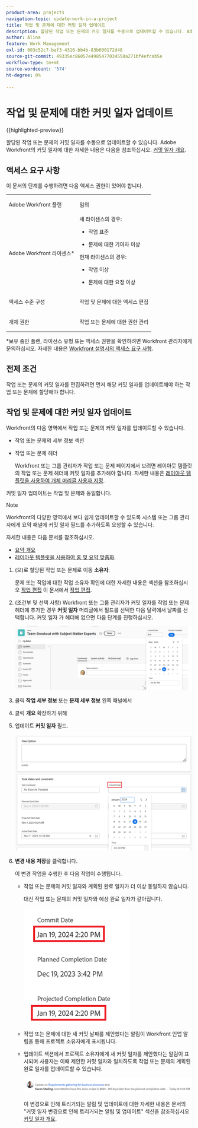 ```yaml
---
product-area: projects
navigation-topic: update-work-in-a-project
title: 작업 및 문제에 대한 커밋 일자 업데이트
description: 할당된 작업 또는 문제의 커밋 일자를 수동으로 업데이트할 수 있습니다. Adobe Workfront의 커밋 일자에 대한 자세한 내용은 커밋 일자 개요 를 참조하십시오.
author: Alina
feature: Work Management
exl-id: 003c52c7-baf3-4316-bb4b-83b600172d48
source-git-commit: 49335ec86057e4985477034558a271bf4efcab5e
workflow-type: tm+mt
source-wordcount: '574'
ht-degree: 0%

---
```



# 작업 및 문제에 대한 커밋 일자 업데이트

{{highlighted-preview}}

할당된 작업 또는 문제의 커밋 일자를 수동으로 업데이트할 수 있습니다. Adobe Workfront의 커밋 일자에 대한 자세한 내용은 다음을 참조하십시오. [커밋 일자 개요](../../../manage-work/projects/updating-work-in-a-project/overview-of-commit-dates.md).

## 액세스 요구 사항

<!--Audited: 01/2024-->

이 문서의 단계를 수행하려면 다음 액세스 권한이 있어야 합니다.

<table style="table-layout:auto"> 
 <col> 
 <col> 
 <tbody> 
  <tr> 
   <td role="rowheader">Adobe Workfront 플랜</td> 
   <td> <p>임의</p> </td> 
  </tr> 
  <tr> 
   <td role="rowheader">Adobe Workfront 라이센스*</td> 
   <td> 
   새 라이센스의 경우:
   <ul>
   <li><p>작업 표준</p> </li>
   <li><p>문제에 대한 기여자 이상</p></li>
   </ul>
   현재 라이센스의 경우:
<ul>
   <li><p>작업 이상</p></li> 
   <li><p>문제에 대한 요청 이상</p></li>
</ul>

</td> 
  </tr> 
  <tr> 
   <td role="rowheader">액세스 수준 구성</td> 
   <td> <p>작업 및 문제에 대한 액세스 편집</p> </td> 
  </tr> 
  <tr> 
   <td role="rowheader">개체 권한</td> 
   <td> <p>작업 또는 문제에 대한 권한 관리</p> </td> 
  </tr> 
 </tbody> 
</table>

*보유 중인 플랜, 라이선스 유형 또는 액세스 권한을 확인하려면 Workfront 관리자에게 문의하십시오. 자세한 내용은 [Workfront 설명서의 액세스 요구 사항](/help/quicksilver/administration-and-setup/add-users/access-levels-and-object-permissions/access-level-requirements-in-documentation.md).

## 전제 조건

작업 또는 문제의 커밋 일자를 편집하려면 먼저 해당 커밋 일자를 업데이트해야 하는 작업 또는 문제에 할당해야 합니다.

## 작업 및 문제에 대한 커밋 일자 업데이트


Workfront의 다음 영역에서 작업 또는 문제의 커밋 일자를 업데이트할 수 있습니다.

* 작업 또는 문제의 세부 정보 섹션
* <span class="preview">작업 또는 문제 헤더</span>

  <span class="preview">Workfront 또는 그룹 관리자가 작업 또는 문제 페이지에서 보려면 레이아웃 템플릿의 작업 또는 문제 헤더에 커밋 일자를 추가해야 합니다.
자세한 내용은 [레이아웃 템플릿을 사용하여 개체 머리글 사용자 지정](/help/quicksilver/administration-and-setup/customize-workfront/use-layout-templates/customize-object-headers.md).</span>

커밋 일자 업데이트는 작업 및 문제와 동일합니다.

>[!NOTE]
>
>Workfront의 다양한 영역에서 보다 쉽게 업데이트할 수 있도록 시스템 또는 그룹 관리자에게 요약 패널에 커밋 일자 필드를 추가하도록 요청할 수 있습니다.
>
>자세한 내용은 다음 문서를 참조하십시오.
>
>* [요약 개요](/help/quicksilver/workfront-basics/the-new-workfront-experience/summary-overview.md)
>* [레이아웃 템플릿을 사용하여 홈 및 요약 맞춤화](/help/quicksilver/administration-and-setup/customize-workfront/use-layout-templates/customize-home-summary-layout-template.md).


1. (으)로 할당된 작업 또는 문제로 이동 **소유자**.

   문제 또는 작업에 대한 작업 소유자 확인에 대한 자세한 내용은 섹션을 참조하십시오 [작업 편집](../../../manage-work/tasks/manage-tasks/edit-tasks.md#assignments) 이 문서에서 [작업 편집](../../../manage-work/tasks/manage-tasks/edit-tasks.md).

1. <span class="preview">(조건부 및 선택 사항) Workfront 또는 그룹 관리자가 커밋 일자를 작업 또는 문제 헤더에 추가한 경우 **커밋 일자** 머리글에서 필드를 선택한 다음 달력에서 날짜를 선택합니다. 커밋 일자 가 헤더에 없으면 다음 단계를 진행하십시오. </span>

   <span class="preview">![](assets/commit-date-task-header.png)</span>

1. 클릭 **작업 세부 정보** 또는 **문제 세부 정보** 왼쪽 패널에서
1. 클릭 **개요** 확장하기 위해
1. 업데이트 **커밋 일자** 필드.

   ![](assets/task-commit-date-edit-highlighted-details-page.png)

1. **변경 내용 저장**&#x200B;을 클릭합니다.

   이 변경 작업을 수행한 후 다음 작업이 수행됩니다.

   * 작업 또는 문제의 커밋 일자와 계획된 완료 일자가 더 이상 동일하지 않습니다.

     대신 작업 또는 문제의 커밋 일자와 예상 완료 일자가 같아집니다.

     ![](assets/task-projected-completion-date-in-details-highlighted-nwe-350x230.png)

   * 작업 또는 문제에 대한 새 커밋 날짜를 제안했다는 알림이 Workfront 인앱 알림을 통해 프로젝트 소유자에게 표시됩니다.
   * 업데이트 섹션에서 프로젝트 소유자에게 새 커밋 일자를 제안했다는 알림이 표시되며 사용자는 이때 제안한 커밋 일자와 일치하도록 작업 또는 문제의 계획된 완료 일자를 업데이트할 수 있습니다.

     ![](assets/project-owner-notification-update-stream-that-commit-date-affects-project-timeline.png)


     <!--![](assets/project-owner-notification-update-stream-that-commit-date-affects-project-timeline-highlighted-nwe-350x139.png)-->

     이 변경으로 인해 트리거되는 알림 및 업데이트에 대한 자세한 내용은 문서의 &quot;커밋 일자 변경으로 인해 트리거되는 알림 및 업데이트&quot; 섹션을 참조하십시오 [커밋 일자 개요](/help/quicksilver/manage-work/projects/updating-work-in-a-project/overview-of-commit-dates.md).

<!--at the Production update stream when removing legacy - replace the last bullet with: The Project Owner is notified in the Systems Activity and the All tabs of the Updates section that you have suggested a new Commit Date. They can then update the Planned Completion Date accordingly by editing the task or the issue.-->